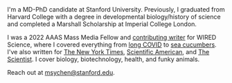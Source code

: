 ## 

I'm a MD-PhD candidate at Stanford University. Previously, I graduated from Harvard College with a degree in developmental biology/history of science and completed a Marshall Scholarship at Imperial College London. 

I was a 2022 AAAS Mass Media Fellow and [contributing writer](https://www.wired.com/author/maggie-chen/) for WIRED Science, where I covered everything from [long COVID](https://www.wired.com/story/the-secrets-of-covid-brain-fog-are-starting-to-lift/) to [sea cucumbers](https://www.wired.com/story/what-humans-can-learn-from-the-sea-cucumbers-toxic-arsenal/). I've also written for [The New York Times](https://www.nytimes.com/2020/08/18/style/tiny-modern-love-stories-coronavirus-the-other-iris.html?smid=tw-share), [Scientific American](https://www.scientificamerican.com/article/colon-cancer-linked-to-mouth-bacteria/), and [The Scientist](https://www.the-scientist.com/an-epigenetic-strategy-to-control-bad-cholesterol-71772). I cover biology, biotechnology, health, and funky animals. 

Reach out at [msychen@stanford.edu](mailto:msychen@stanford.edu). 








